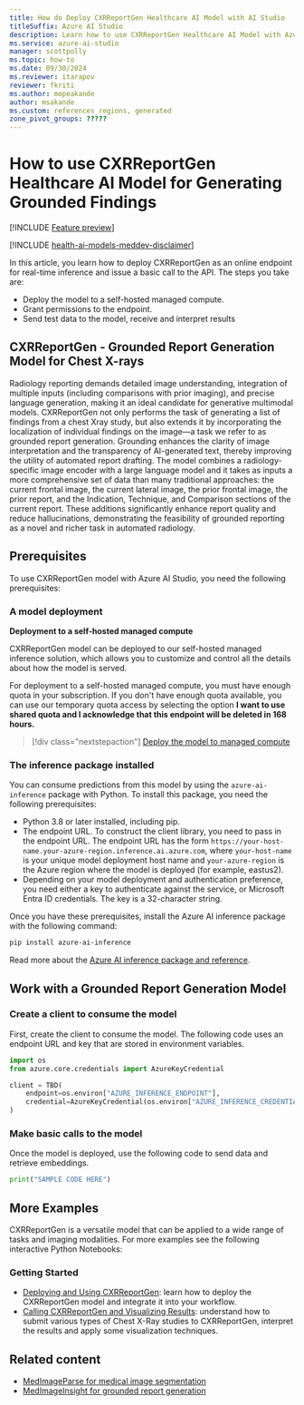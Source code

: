 ```yaml
---
title: How do Deploy CXRReportGen Healthcare AI Model with AI Studio
titleSuffix: Azure AI Studio
description: Learn how to use CXRReportGen Healthcare AI Model with Azure AI Studio.
ms.service: azure-ai-studio
manager: scottpolly
ms.topic: how-to
ms.date: 09/30/2024
ms.reviewer: itarapov
reviewer: fkriti
ms.author: mopeakande
author: msakande
ms.custom: references_regions, generated
zone_pivot_groups: ?????
---
```


# How to use CXRReportGen Healthcare AI Model for Generating Grounded Findings

[!INCLUDE [Feature preview](~/reusable-content/ce-skilling/azure/includes/ai-studio/includes/feature-preview.md)]

[!INCLUDE [health-ai-models-meddev-disclaimer](../../includes/health-ai-models-meddev-disclaimer.md)]

In this article, you learn how to deploy CXRReportGen as an online endpoint for real-time inference and issue a basic call to the API. The steps you take are:

* Deploy the model to a self-hosted managed compute.
* Grant permissions to the endpoint.
* Send test data to the model, receive and interpret results

## CXRReportGen - Grounded Report Generation Model for Chest X-rays
Radiology reporting demands detailed image understanding, integration of multiple inputs (including comparisons with prior imaging), and precise language generation, making it an ideal candidate for generative multimodal models. CXRReportGen not only performs the task of generating a list of findings from a chest Xray study, but also extends it by incorporating the localization of individual findings on the image—a task we refer to as grounded report generation. Grounding enhances the clarity of image interpretation and the transparency of AI-generated text, thereby improving the utility of automated report drafting. The model combines a radiology-specific image encoder with a large language model and it takes as inputs a more comprehensive set of data than many traditional approaches: the current frontal image, the current lateral image, the prior frontal image, the prior report, and the Indication, Technique, and Comparison sections of the current report. These additions significantly enhance report quality and reduce hallucinations, demonstrating the feasibility of grounded reporting as a novel and richer task in automated radiology.

## Prerequisites

To use CXRReportGen model with Azure AI Studio, you need the following prerequisites:

### A model deployment

**Deployment to a self-hosted managed compute**

CXRReportGen model can be deployed to our self-hosted managed inference solution, which allows you to customize and control all the details about how the model is served.

For deployment to a self-hosted managed compute, you must have enough quota in your subscription. If you don't have enough quota available, you can use our temporary quota access by selecting the option **I want to use shared quota and I acknowledge that this endpoint will be deleted in 168 hours.**

> [!div class="nextstepaction"]
> [Deploy the model to managed compute](../concepts/deployments-overview.md)

### The inference package installed

You can consume predictions from this model by using the `azure-ai-inference` package with Python. To install this package, you need the following prerequisites:

* Python 3.8 or later installed, including pip.
* The endpoint URL. To construct the client library, you need to pass in the endpoint URL. The endpoint URL has the form `https://your-host-name.your-azure-region.inference.ai.azure.com`, where `your-host-name` is your unique model deployment host name and `your-azure-region` is the Azure region where the model is deployed (for example, eastus2).
* Depending on your model deployment and authentication preference, you need either a key to authenticate against the service, or Microsoft Entra ID credentials. The key is a 32-character string.
  
Once you have these prerequisites, install the Azure AI inference package with the following command:

```bash
pip install azure-ai-inference
```

Read more about the [Azure AI inference package and reference](https://aka.ms/azsdk/azure-ai-inference/python/reference).

## Work with a Grounded Report Generation Model

### Create a client to consume the model

First, create the client to consume the model. The following code uses an endpoint URL and key that are stored in environment variables.


```python
import os
from azure.core.credentials import AzureKeyCredential

client = TBD(
    endpoint=os.environ["AZURE_INFERENCE_ENDPOINT"],
    credential=AzureKeyCredential(os.environ["AZURE_INFERENCE_CREDENTIAL"]),
)
```

### Make basic calls to the model

Once the model is deployed, use the following code to send data and retrieve embeddings.

```python
print("SAMPLE CODE HERE")
```


## More Examples 
CXRReportGen is a versatile model that can be applied to a wide range of tasks and imaging modalities. For more examples see the following interactive Python Notebooks: 


### Getting Started
* [Deploying and Using CXRReportGen](https://github.com/Azure/azureml-examples/tree/main/sdk/python/foundation-models/healthcare-ai/medimageinsight/deploy.ipynb): learn how to deploy the CXRReportGen model and integrate it into your workflow.
* [Calling CXRReportGen and Visualizing Results](http://www.github.com): understand how to submit various types of Chest X-Ray studies to CXRReportGen, interpret the results and apply some visualization techniques. 

## Related content

* [MedImageParse for medical image segmentation](deploy-medimageparse.md)
* [MedImageInsight for grounded report generation](deploy-medimageinsight.md)
